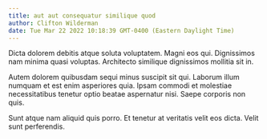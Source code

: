 ```yaml
---
title: aut aut consequatur similique quod
author: Clifton Wilderman
date: Tue Mar 22 2022 10:18:39 GMT-0400 (Eastern Daylight Time)
---
```

Dicta dolorem debitis atque soluta voluptatem. Magni eos qui. Dignissimos nam minima quasi voluptas. Architecto similique dignissimos mollitia sit in.

 Autem dolorem quibusdam sequi minus suscipit sit qui. Laborum illum numquam et est enim asperiores quia. Ipsam commodi et molestiae necessitatibus tenetur optio beatae aspernatur nisi. Saepe corporis non quis.

 Sunt atque nam aliquid quis porro. Et tenetur at veritatis velit eos dicta. Velit sunt perferendis.